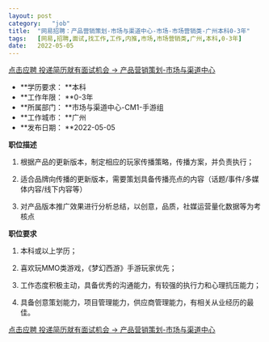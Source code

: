 ```yaml
---
layout:	post
category:	"job"
title:	"网易招聘：产品营销策划-市场与渠道中心-市场-市场营销类-广州本科0-3年"
tags:	[网易,招聘,面试,找工作,工作,内推,市场,市场营销类,广州,本科,0-3年]
date:	2022-05-05
---
```


[点击应聘 投递简历就有面试机会 ->  产品营销策划-市场与渠道中心](http://mobile.bole.netease.com/bole/boleDetail?id=38575&employeeId=346f03c3cda5f04c&key=all)



- **学历要求： **本科
- **工作年限： **0-3年
- **所属部门： **市场与渠道中心-CM1-手游组
- **工作城市： **广州
- **发布日期： **2022-05-05



**职位描述**

1. 根据产品的更新版本，制定相应的玩家传播策略，传播方案，并负责执行；

2. 适合品牌向传播的更新版本，需要策划具备传播亮点的内容（话题/事件/多媒体内容/线下内容等）

3. 对产品版本推广效果进行分析总结，以创意，品质，社媒运营量化数据等为考核点



**职位要求**

1. 本科或以上学历；

2. 喜欢玩MMO类游戏，《梦幻西游》手游玩家优先；

3. 工作态度积极主动，具备优秀的沟通能力，有较强的执行力和心理抗压能力；

4. 具备创意策划能力，项目管理能力，供应商管理能力，有相关从业经历的最佳。



[点击应聘 投递简历就有面试机会 ->  产品营销策划-市场与渠道中心](http://mobile.bole.netease.com/bole/boleDetail?id=38575&employeeId=346f03c3cda5f04c&key=all)